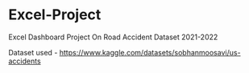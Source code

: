 # Excel-Project
Excel Dashboard Project On Road Accident Dataset  2021-2022

Dataset used - https://www.kaggle.com/datasets/sobhanmoosavi/us-accidents
